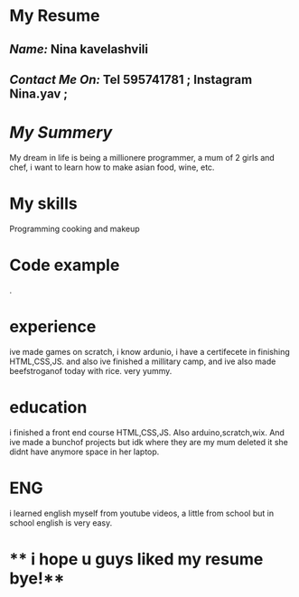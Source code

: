 # My Resume
## ***Name:*** Nina kavelashvili

## ***Contact Me On:*** Tel 595741781 ; Instagram Nina.yav ;
# ***My Summery*** 
My dream in life is being a millionere programmer, a mum of 2 girls and chef, i want to learn how to make asian food, wine, etc.  
# My skills
Programming cooking and makeup 
# Code example
 .
# experience 
 ive made games on scratch, i know ardunio, i have a certifecete in finishing HTML,CSS,JS. and also ive finished a millitary camp, and ive also made beefstroganof today with rice. very yummy.
# education 
 i finished a front end course HTML,CSS,JS. Also arduino,scratch,wix. And ive made a bunchof projects but idk where they are my mum deleted it she didnt have anymore space in her laptop.
# ENG
 i learned english myself from youtube videos, a little from school but in school english is very easy.

# ** i hope u guys liked my resume bye!**
